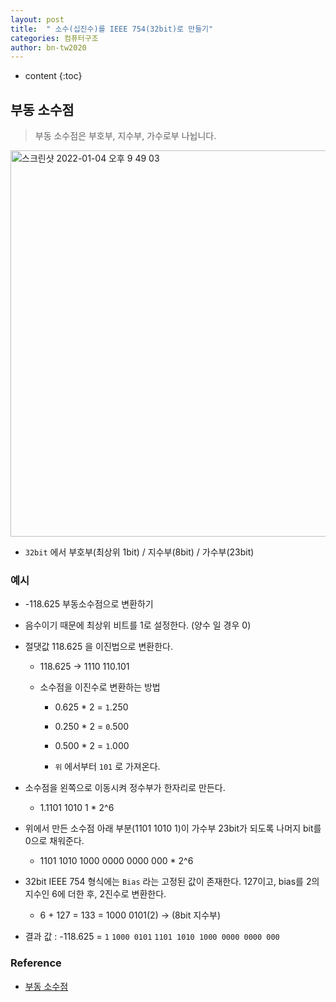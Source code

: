 ```yaml
---
layout: post
title:  " 소수(십진수)를 IEEE 754(32bit)로 만들기"
categories: 컴퓨터구조
author: bn-tw2020
---
```

* content
{:toc}

## 부동 소수점

> 부동 소수점은 부호부, 지수부, 가수로부 나뉩니다.

<img width="618" alt="스크린샷 2022-01-04 오후 9 49 03" src="https://user-images.githubusercontent.com/66770613/148061523-99909fae-f03e-4595-ae63-c3ad9f269c1d.png">






* `32bit` 에서 부호부(최상위 1bit) / 지수부(8bit) / 가수부(23bit)


### 예시

* -118.625 부동소수점으로 변환하기

* 음수이기 때문에 최상위 비트를 1로 설정한다. (양수 일 경우 0)

* 절댓값 118.625 을 이진법으로 변환한다.

  * 118.625 -> 1110 110.101

  * 소수점을 이진수로 변환하는 방법

    * 0.625 * 2 = `1`.250

    * 0.250 * 2 = `0`.500

    * 0.500 * 2 = `1`.000

    * `위` 에서부터 `101` 로 가져온다.  


* 소수점을 왼쪽으로 이동시켜 정수부가 한자리로 만든다.

  * 1.1101 1010 1 * 2^6  


* 위에서 만든 소수점 아래 부분(1101 1010 1)이 가수부 23bit가 되도록 나머지 bit를 0으로 채워준다.

  * 1101 1010 1000 0000 0000 000 * 2^6  


* 32bit IEEE 754 형식에는 `Bias` 라는 고정된 값이 존재한다. 127이고, bias를 2의 지수인 6에 더한 후, 2진수로 변환한다.

  * 6 + 127 = 133 = 1000 0101(2) -> (8bit 지수부)  


* 결과 값 : -118.625 = `1` `1000 0101` `1101 1010 1000 0000 0000 000` 


### Reference

* [부동 소수점](https://ko.wikipedia.org/wiki/%EB%B6%80%EB%8F%99%EC%86%8C%EC%88%98%EC%A0%90)
     
